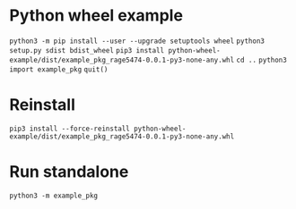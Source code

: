 # Python wheel example

`python3 -m pip install --user --upgrade setuptools wheel`
`python3 setup.py sdist bdist_wheel`
`pip3 install python-wheel-example/dist/example_pkg_rage5474-0.0.1-py3-none-any.whl`
`cd ..`
`python3`
`import example_pkg`
`quit()`

# Reinstall 
`pip3 install --force-reinstall python-wheel-example/dist/example_pkg_rage5474-0.0.1-py3-none-any.whl`

# Run standalone
`python3 -m example_pkg`